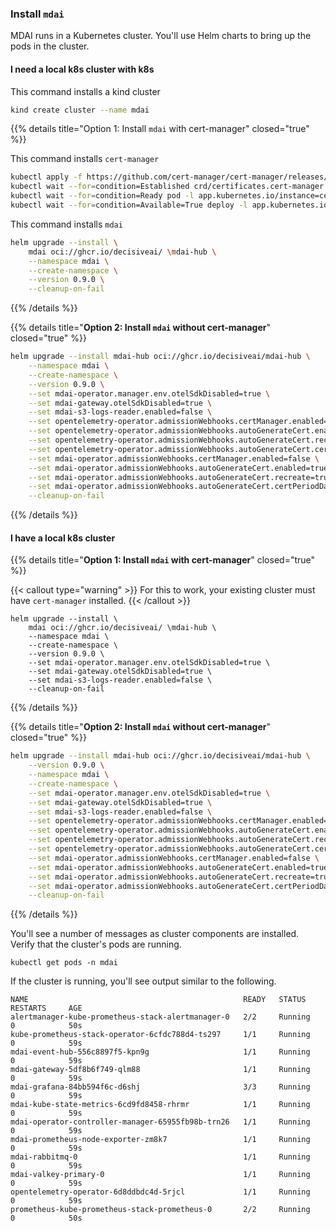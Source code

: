 ### Install `mdai`

MDAI runs in a Kubernetes cluster. You'll use Helm charts to bring up the pods in the cluster.


#### I need a local k8s cluster with k8s

This command installs a kind cluster

```bash
kind create cluster --name mdai
```

{{% details title="Option 1: Install `mdai` with cert-manager" closed="true" %}}

This command installs `cert-manager`

```bash
kubectl apply -f https://github.com/cert-manager/cert-manager/releases/latest/download/cert-manager.yaml
kubectl wait --for=condition=Established crd/certificates.cert-manager.io --timeout=60s
kubectl wait --for=condition=Ready pod -l app.kubernetes.io/instance=cert-manager -n cert-manager --timeout=60s
kubectl wait --for=condition=Available=True deploy -l app.kubernetes.io/instance=cert-manager -n cert-manager --timeout=60s
```

This command installs `mdai`

```bash
helm upgrade --install \
    mdai oci://ghcr.io/decisiveai/ \mdai-hub \
    --namespace mdai \
    --create-namespace \
    --version 0.9.0 \
    --cleanup-on-fail
```

{{% /details %}}


{{% details title="**Option 2: Install `mdai` without cert-manager**" closed="true" %}}

```bash
helm upgrade --install mdai-hub oci://ghcr.io/decisiveai/mdai-hub \
    --namespace mdai \
    --create-namespace \
    --version 0.9.0 \
    --set mdai-operator.manager.env.otelSdkDisabled=true \
    --set mdai-gateway.otelSdkDisabled=true \
    --set mdai-s3-logs-reader.enabled=false \
    --set opentelemetry-operator.admissionWebhooks.certManager.enabled=false \
    --set opentelemetry-operator.admissionWebhooks.autoGenerateCert.enabled=true \
    --set opentelemetry-operator.admissionWebhooks.autoGenerateCert.recreate=true \
    --set opentelemetry-operator.admissionWebhooks.autoGenerateCert.certPeriodDays=365 \
    --set mdai-operator.admissionWebhooks.certManager.enabled=false \
    --set mdai-operator.admissionWebhooks.autoGenerateCert.enabled=true \
    --set mdai-operator.admissionWebhooks.autoGenerateCert.recreate=true \
    --set mdai-operator.admissionWebhooks.autoGenerateCert.certPeriodDays=365 \
    --cleanup-on-fail
```

{{% /details %}}


#### I have a local k8s cluster


{{% details title="**Option 1: Install `mdai` with cert-manager**" closed="true" %}}

{{< callout type="warning" >}}
For this to work, your existing cluster must have `cert-manager` installed.
{{< /callout >}}

```
helm upgrade --install \
    mdai oci://ghcr.io/decisiveai/ \mdai-hub \
    --namespace mdai \
    --create-namespace \
    --version 0.9.0 \
    --set mdai-operator.manager.env.otelSdkDisabled=true \
    --set mdai-gateway.otelSdkDisabled=true \
    --set mdai-s3-logs-reader.enabled=false \
    --cleanup-on-fail
```

{{% /details %}}


{{% details title="**Option 2: Install `mdai` without cert-manager**" closed="true" %}}

```bash
helm upgrade --install mdai-hub oci://ghcr.io/decisiveai/mdai-hub \
    --version 0.9.0 \
    --namespace mdai \
    --create-namespace \
    --set mdai-operator.manager.env.otelSdkDisabled=true \
    --set mdai-gateway.otelSdkDisabled=true \
    --set mdai-s3-logs-reader.enabled=false \
    --set opentelemetry-operator.admissionWebhooks.certManager.enabled=false \
    --set opentelemetry-operator.admissionWebhooks.autoGenerateCert.enabled=true \
    --set opentelemetry-operator.admissionWebhooks.autoGenerateCert.recreate=true \
    --set opentelemetry-operator.admissionWebhooks.autoGenerateCert.certPeriodDays=365 \
    --set mdai-operator.admissionWebhooks.certManager.enabled=false \
    --set mdai-operator.admissionWebhooks.autoGenerateCert.enabled=true \
    --set mdai-operator.admissionWebhooks.autoGenerateCert.recreate=true \
    --set mdai-operator.admissionWebhooks.autoGenerateCert.certPeriodDays=365 \
    --cleanup-on-fail
```

{{% /details %}}


You'll see a number of messages as cluster components are installed. Verify that the cluster's pods are running.

```
kubectl get pods -n mdai
```

If the cluster is running, you'll see output similar to the following.

```
NAME                                                READY   STATUS    RESTARTS     AGE
alertmanager-kube-prometheus-stack-alertmanager-0   2/2     Running   0            50s
kube-prometheus-stack-operator-6cfdc788d4-ts297     1/1     Running   0            59s
mdai-event-hub-556c8897f5-kpn9g                     1/1     Running   0            59s
mdai-gateway-5df8b6f749-qlm88                       1/1     Running   0            59s
mdai-grafana-84bb594f6c-d6shj                       3/3     Running   0            59s
mdai-kube-state-metrics-6cd9fd8458-rhrmr            1/1     Running   0            59s
mdai-operator-controller-manager-65955fb98b-trn26   1/1     Running   0            59s
mdai-prometheus-node-exporter-zm8k7                 1/1     Running   0            59s
mdai-rabbitmq-0                                     1/1     Running   0            59s
mdai-valkey-primary-0                               1/1     Running   0            59s
opentelemetry-operator-6d8ddbdc4d-5rjcl             1/1     Running   0            59s
prometheus-kube-prometheus-stack-prometheus-0       2/2     Running   0            50s
```
